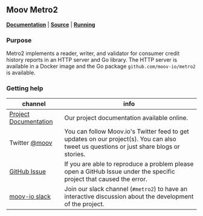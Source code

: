 ## Moov Metro2

**[Documentation](https://moov-io.github.io/metro2)** | **[Source](https://github.com/moov-io/metro2)** | **[Running](https://github.com/moov-io/metro2#usage)**

### Purpose

Metro2 implements a reader, writer, and validator for consumer credit history reports in an HTTP server and Go library. The HTTP server is available in a Docker image and the Go package `github.com/moov-io/metro2` is available.

### Getting help

channel | info
------- | -------
[Project Documentation](https://moov-io.github.io/metro2/) | Our project documentation available online.
Twitter [@moov](https://twitter.com/moov)	| You can follow Moov.io's Twitter feed to get updates on our project(s). You can also tweet us questions or just share blogs or stories.
[GitHub Issue](https://github.com/moov-io/metro2/issues) | If you are able to reproduce a problem please open a GitHub Issue under the specific project that caused the error.
[moov-io slack](https://slack.moov.io/) | Join our slack channel (`#metro2`) to have an interactive discussion about the development of the project.
